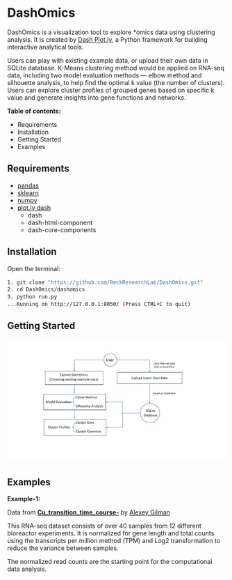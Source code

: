 # DashOmics
DashOmics is a visualization tool to explore *omics data using clustering analysis. It is created by [Dash Plot.ly](https://plot.ly/products/dash/), a Python framework for building interactive analytical tools. 

Users can play with existing example data, or upload their own data in SQLite database. K-Means clustering method would be applied on RNA-seq data, including two model evaluation methods — elbow method and silhouette analysis, to help find the optimal k value (the number of clusters). Users can explore cluster profiles of grouped genes based on specific k value and generate insights into gene functions and networks.

**Table of contents:**

* Requirements
* Installation
* Getting Started
* Examples



## Requirements

* [pandas](http://pandas.pydata.org/)
* [sklearn](https://github.com/scikit-learn/scikit-learn)
* [numpy](http://www.numpy.org/)
* [plot.ly dash](https://plot.ly/products/dash/)
  * dash
  * dash-html-component
  * dash-core-components



## Installation

Open the terminal:

```Bash
1. git clone "https://github.com/BeckResearchLab/DashOmics.git"
2. cd DashOmics/dashomics
3. python run.py
...Running on http://127.0.0.1:8050/ (Press CTRL+C to quit)
```



## Getting Started

![DashOmics Workflow](https://github.com/BeckResearchLab/DashOmics/blob/master/images/DashOmics-Workflow.jpg)

## Examples

**Example-1:**

Data from [**Cu_transition_time_course-**](https://github.com/gilmana/Cu_transition_time_course-) by [Alexey Gilman](https://digital.lib.washington.edu/researchworks/handle/1773/39973)

This RNA-seq dataset consists of over 40 samples from 12 different bioreactor experiments. It is normalized for gene length and total counts using the transcripts per million method (TPM) and Log2 transformation to reduce the variance between samples. 

The normalized read counts are the starting point for the computational data analysis. 

 

